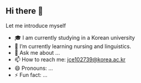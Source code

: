 ## Hi there 👋
<!--  -->

Let me introduce myself

- 🎓 I am currently studying in a Korean university
- 🌱 I’m currently learning nursing and linguistics.
- 💬 Ask me about ...
- 📫 How to reach me: jce102739@korea.ac.kr
- 😄 Pronouns: ...
- ⚡ Fun fact: ...
